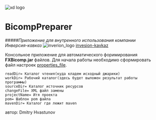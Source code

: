 ![xd logo](https://pbs.twimg.com/profile_images/378800000361553610/780500fb045ecc4194640f24a84d3e95_bigger.png)  
# BicompPreparer
#####_Приложение для внутренного использования компании Инверсия-кавказ_
![inverion_logo](https://inversion-kavkaz.ru/images/logo_1.svg)
[invesion-kavkaz](https://inversion-kavkaz.ru/)

Консольное приложение для автоматического форимирования **FXBicomp.jar** файлов.
Для начала работы необходимо сформировать файл настроек [properties_file](./FXbicom.properties).

````
readDir= Каталог чтения(куда кладем исходный джарики)
workDir= Рабочий каталог(здесь будет выложен результат работы программы)
sourceDir= Каталог источник ресурсов
changeFile= XML файл замены
projectName= Итя проекта
pom= Шаблон pom файла
mavenDir= Каталог где лежит maven
````

автор: Dmitry Hvastunov

